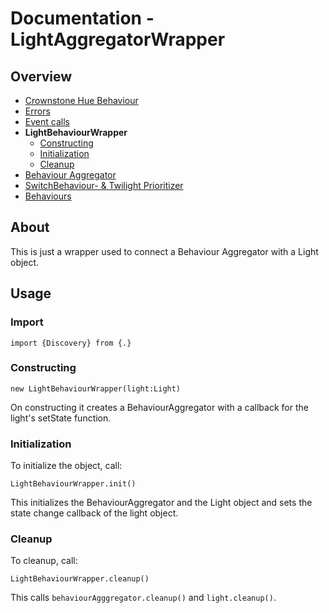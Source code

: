 
# Documentation - LightAggregatorWrapper
## Overview
 - [Crownstone Hue Behaviour](/documentation/CrownstoneHueBehaviour.md)
 - [Errors](/documentation/Errors.md)
 - [Event calls](/documentation/EventCalls.md) 
 - **LightBehaviourWrapper**
	 - [Constructing](#constructing)
	 - [Initialization](#initialization)
	 - [Cleanup](#cleanup)
 - [Behaviour Aggregator](/documentation/BehaviourAggregator.md)
 - [SwitchBehaviour- & Twilight Prioritizer](/documentation/Prioritizer.md)
 - [Behaviours](/documentation/Behaviours.md)

## About
This is just a wrapper used to connect a Behaviour Aggregator with a Light object.

## Usage
### Import
```import {Discovery} from {.}```
### Constructing
`new LightBehaviourWrapper(light:Light)`

On constructing it creates a BehaviourAggregator with a callback for the light's setState function.

### Initialization
To initialize the object, call:

`LightBehaviourWrapper.init()`

This initializes the BehaviourAggregator and the Light object and sets the state change callback of the light object.

### Cleanup
To cleanup, call:

`LightBehaviourWrapper.cleanup()`

This calls `behaviourAgggregator.cleanup()` and `light.cleanup()`.
